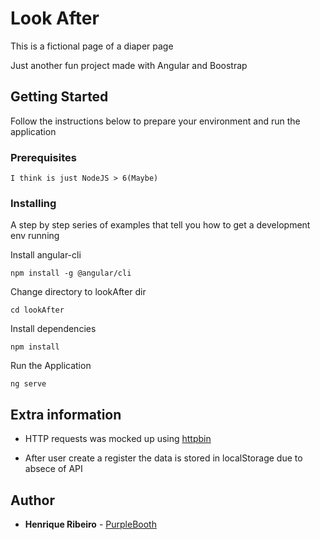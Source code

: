 # Look After

This is a fictional page of a diaper page

Just another fun project made with Angular and Boostrap

## Getting Started

Follow the instructions below to prepare your environment and run the application

### Prerequisites

```
I think is just NodeJS > 6(Maybe)
```

### Installing

A step by step series of examples that tell you how to get a development env running

Install angular-cli

```
npm install -g @angular/cli
```

Change directory to lookAfter dir

```
cd lookAfter
```

Install dependencies

```
npm install
```

Run the Application

```
ng serve
```

## Extra information

- HTTP requests was mocked up using [httpbin](https://httpbin.org)

- After user create a register the data is stored in localStorage due to absece of API

## Author

- **Henrique Ribeiro** - [PurpleBooth](https://github.com/PurpleBooth)
